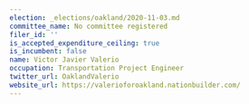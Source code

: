 ```yaml
---
election: _elections/oakland/2020-11-03.md
committee_name: No committee registered
filer_id: ''
is_accepted_expenditure_ceiling: true
is_incumbent: false
name: Victor Javier Valerio
occupation: Transportation Project Engineer
twitter_url: OaklandValerio
website_url: https://valerioforoakland.nationbuilder.com/
---
```

